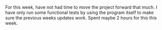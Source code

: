 For this week, have not had time to move the project forward that much. I have only run some functional tests by using the program itself to make sure the previous weeks updates work. Spent maybe 2 hours for this this week. 